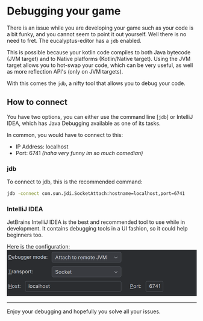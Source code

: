 # Debugging your game

There is an issue while you are developing your game such as your code is
a bit funky, and you cannot seem to point it out yourself. Well there is no 
need to fret. The eucalyptus-editor has a `jdb` enabled. 

This is possible because your kotlin code compiles to both Java bytecode (JVM target) and to Native platforms
(Kotlin/Native target). Using the JVM target allows you to hot-swap your code, which can be very useful,
as well as more reflection API's (only on JVM targets). 

With this comes the `jdb`, a nifty tool that allows you to debug your code. 

## How to connect

You have two options, you can either use the command line [`jdb`] or 
IntelliJ IDEA, which has Java Debugging available as one of its tasks. 

In common, you would have to connect to this: 
- IP Address: localhost
- Port: 6741 *(haha very funny im so much comedian)*

### jdb

To connect to jdb, this is the recommended command: 

```bash
jdb -connect com.sun.jdi.SocketAttach:hostname=localhost,port=6741
```

[//]: # (Don't ask why, but this one just works for me)

### IntelliJ IDEA

JetBrains IntelliJ IDEA is the best and recommended tool to use
while in development. It contains debugging tools in a UI fashion,
so it could help beginners too. 

Here is the configuration:
![img.png](images/debugging.png)

---
Enjoy your debugging and hopefully you solve all your issues. 
